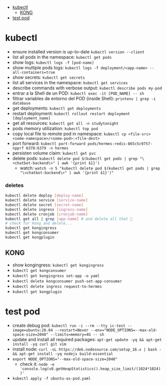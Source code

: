 - [kubectl](#kubectl)
  - [KONG](#kong)
- [test pod](#test-pod)

# kubectl

- ensure installed version is up-to-date `kubectl version --client`
- list all pods in the namespace: `kubectl get pods`
- show logs: `kubectl logs -f [pod-name]`
- show multiple pods logs: `kubectl logs -f deployment/<app-name> --all-containers=true`
- show secrets: `kubectl get secrets`
- list all services in the namespace: `kubectl get services`
- describe commands with verbose output: `kubectl describe pods my-pod`
- entrar a la Shell de un POD: `kubectl exec -it [POD_NAME] -- sh`
- filtrar variables de entorno del POD (inside Shell): `printenv | grep -i database`
- get deployments: `kubectl get deployments`
- restart deployment: `kubectl rollout restart deployment [deployment_name]`
- get all resources: `kubectl get all -n studytonight`
- pods memory utilization: `kubectl top pod`
- copy local file to remote pod in namespace: `kubectl cp <file-src> <some-namespace>/<some-pod>:<file-dest>`
- port forward: `kubectl port-forward pods/hermes-redis-865c5c9757-npprf 6378:6379 -n hermes`
- persisten volume claim: `kubectl get pvc`
- delete pods: `kubectl delete pod $(kubectl get pods | grep "\<chatbot-backend\>" | awk '{print $1}')`
  - watch: `watch -n 5 "kubectl delete pod $(kubectl get pods | grep "\<chatbot-backend\>" | awk '{print $1}')"`

### deletes

```sh
kubectl delete deploy [deploy-name]
kubectl delete service [service-name]
kubectl delete secret [secret-name]
kubectl delete ingress [ingress-name]
kubectl delete cronjob [cronjob-name]
kubectl get all | grep [app-name] # and delete all that 💩
# check for kong and delete...
kubectl get kongingress
kubectl get kongconsumer
kubectl get kongplugin
```

## KONG

- show kongingress: `kubectl get kongingress`
- `kubectl get kongconsumer`
- `kubectl get kongingress set-app -o yaml`
- `kubectl delete kongconsumer push-set-app-consumer`
- `kubectl delete ingress request-to-hermes`
- `kubectl get kongplugin`

# test pod

- create debug pod: `kubectl run -i --rm --tty ic-test --image=ubuntu:20.04 --restart=Never --env="NODE_OPTIONS=--max-old-space-size=2048" --limits=memory=4G -- sh`
  <!-- - `kubectl create deployment ic-test --image=ubuntu:20.04 --replicas=1` -->
  <!-- - create debug pod: `kubectl run -i --rm --tty ic-test --image=ubuntu:20.04 --restart=Never -- sh` -->
- update and install all required packages: `apt-get update -yq && apt-get install -yq curl git vim`
- install node: `curl -sL https://deb.nodesource.com/setup_16.x | bash - && apt-get install -yq nodejs build-essential`
- `export NODE_OPTIONS="--max-old-space-size=2048"`
  - check it: `node -e 'console.log(v8.getHeapStatistics().heap_size_limit/(1024*1024))'`
- `kubectl apply -f ubuntu-as-pod.yaml`
